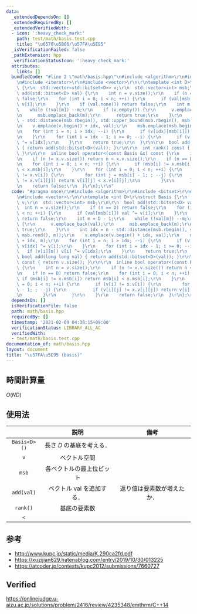 ```yaml
---
data:
  _extendedDependsOn: []
  _extendedRequiredBy: []
  _extendedVerifiedWith:
  - icon: ':heavy_check_mark:'
    path: test/math/basis.test.cpp
    title: "\u6570\u5B66/\u57FA\u5E95"
  _isVerificationFailed: false
  _pathExtension: hpp
  _verificationStatusIcon: ':heavy_check_mark:'
  attributes:
    links: []
  bundledCode: "#line 2 \"math/basis.hpp\"\n#include <algorithm>\r\n#include <bitset>\r\
    \n#include <iterator>\r\n#include <vector>\r\n\r\ntemplate <int D>\r\nstruct Basis\
    \ {\r\n  std::vector<std::bitset<D>> v;\r\n  std::vector<int> msb;\r\n\r\n  bool\
    \ add(std::bitset<D> val) {\r\n    int n = v.size();\r\n    if (n == D) return\
    \ false;\r\n    for (int i = 0; i < n; ++i) {\r\n      if (val[msb[i]]) val ^=\
    \ v[i];\r\n    }\r\n    if (val.none()) return false;\r\n    int m = D - 1;\r\n\
    \    while (!val[m]) --m;\r\n    if (v.empty()) {\r\n      v.emplace_back(val);\r\
    \n      msb.emplace_back(m);\r\n      return true;\r\n    }\r\n    int idx = n\
    \ - std::distance(msb.rbegin(), std::upper_bound(msb.rbegin(), msb.rend(), m));\r\
    \n    v.emplace(v.begin() + idx, val);\r\n    msb.emplace(msb.begin() + idx, m);\r\
    \n    for (int i = n; i > idx; --i) {\r\n      if (v[idx][msb[i]]) v[idx] ^= v[i];\r\
    \n    }\r\n    for (int i = idx - 1; i >= 0; --i) {\r\n      if (v[i][m]) v[i]\
    \ ^= v[idx];\r\n    }\r\n    return true;\r\n  }\r\n\r\n  bool add(long long val)\
    \ { return add(std::bitset<D>(val)); }\r\n\r\n  int rank() const { return v.size();\
    \ }\r\n\r\n  inline bool operator<(const Basis &x) const {\r\n    int n = v.size();\r\
    \n    if (n != x.v.size()) return n < x.v.size();\r\n    if (n == D) return false;\r\
    \n    for (int i = 0; i < n; ++i) {\r\n      if (msb[i] != x.msb[i]) return msb[i]\
    \ < x.msb[i];\r\n    }\r\n    for (int i = 0; i < n; ++i) {\r\n      if (v[i]\
    \ != x.v[i]) {\r\n        for (int j = msb[i] - 1; ; --j) {\r\n          if (v[i][j]\
    \ != x.v[i][j]) return v[i][j] < x.v[i][j];\r\n        }\r\n      }\r\n    }\r\
    \n    return false;\r\n  }\r\n};\r\n"
  code: "#pragma once\r\n#include <algorithm>\r\n#include <bitset>\r\n#include <iterator>\r\
    \n#include <vector>\r\n\r\ntemplate <int D>\r\nstruct Basis {\r\n  std::vector<std::bitset<D>>\
    \ v;\r\n  std::vector<int> msb;\r\n\r\n  bool add(std::bitset<D> val) {\r\n  \
    \  int n = v.size();\r\n    if (n == D) return false;\r\n    for (int i = 0; i\
    \ < n; ++i) {\r\n      if (val[msb[i]]) val ^= v[i];\r\n    }\r\n    if (val.none())\
    \ return false;\r\n    int m = D - 1;\r\n    while (!val[m]) --m;\r\n    if (v.empty())\
    \ {\r\n      v.emplace_back(val);\r\n      msb.emplace_back(m);\r\n      return\
    \ true;\r\n    }\r\n    int idx = n - std::distance(msb.rbegin(), std::upper_bound(msb.rbegin(),\
    \ msb.rend(), m));\r\n    v.emplace(v.begin() + idx, val);\r\n    msb.emplace(msb.begin()\
    \ + idx, m);\r\n    for (int i = n; i > idx; --i) {\r\n      if (v[idx][msb[i]])\
    \ v[idx] ^= v[i];\r\n    }\r\n    for (int i = idx - 1; i >= 0; --i) {\r\n   \
    \   if (v[i][m]) v[i] ^= v[idx];\r\n    }\r\n    return true;\r\n  }\r\n\r\n \
    \ bool add(long long val) { return add(std::bitset<D>(val)); }\r\n\r\n  int rank()\
    \ const { return v.size(); }\r\n\r\n  inline bool operator<(const Basis &x) const\
    \ {\r\n    int n = v.size();\r\n    if (n != x.v.size()) return n < x.v.size();\r\
    \n    if (n == D) return false;\r\n    for (int i = 0; i < n; ++i) {\r\n     \
    \ if (msb[i] != x.msb[i]) return msb[i] < x.msb[i];\r\n    }\r\n    for (int i\
    \ = 0; i < n; ++i) {\r\n      if (v[i] != x.v[i]) {\r\n        for (int j = msb[i]\
    \ - 1; ; --j) {\r\n          if (v[i][j] != x.v[i][j]) return v[i][j] < x.v[i][j];\r\
    \n        }\r\n      }\r\n    }\r\n    return false;\r\n  }\r\n};\r\n"
  dependsOn: []
  isVerificationFile: false
  path: math/basis.hpp
  requiredBy: []
  timestamp: '2021-02-09 04:38:15+09:00'
  verificationStatus: LIBRARY_ALL_AC
  verifiedWith:
  - test/math/basis.test.cpp
documentation_of: math/basis.hpp
layout: document
title: "\u57FA\u5E95 (basis)"
---
```



## 時間計算量

$O(ND)$


## 使用法

||説明|備考|
|:--:|:--:|:--:|
|`Basis<D>()`|長さ $D$ の基底を考える．||
|`v`|ベクトル空間||
|`msb`|各ベクトルの最上位ビット||
|`add(val)`|ベクトル $\mathrm{val}$ を追加する．|返り値は要素数が増えたか．|
|`rank()`|基底の要素数||
|`<`|||


## 参考

- http://www.kupc.jp/static/media/K.290ca2fd.pdf
- https://xuzijian629.hatenablog.com/entry/2019/10/30/013225
- https://atcoder.jp/contests/kupc2012/submissions/7660727


## Verified

https://onlinejudge.u-aizu.ac.jp/solutions/problem/2416/review/4235348/emthrm/C++14
